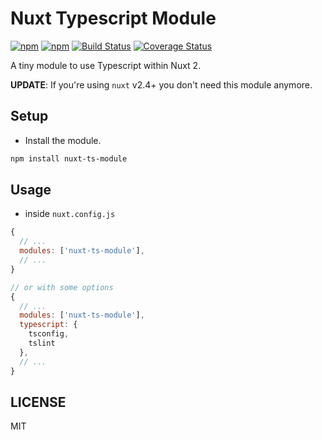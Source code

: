 # Nuxt Typescript Module

[![npm](https://img.shields.io/npm/v/nuxt-ts-module.svg)](https://www.npmjs.com/package/nuxt-ts-module)
[![npm](https://img.shields.io/npm/dt/nuxt-ts-module.svg)](https://www.npmjs.com/package/nuxt-ts-module)
[![Build Status](https://travis-ci.org/chanlito/nuxt-ts-module.svg?branch=master)](https://travis-ci.org/chanlito/nuxt-ts-module)
[![Coverage Status](https://coveralls.io/repos/github/chanlito/nuxt-ts-module/badge.svg?branch=master)](https://coveralls.io/github/chanlito/nuxt-ts-module?branch=master)

A tiny module to use Typescript within Nuxt 2.

**UPDATE**: If you're using `nuxt` v2.4+ you don't need this module anymore.

## Setup

- Install the module.

```bash
npm install nuxt-ts-module
```

## Usage

- inside `nuxt.config.js`

```js
{
  // ...
  modules: ['nuxt-ts-module'],
  // ...
}
```

```js
// or with some options
{
  // ...
  modules: ['nuxt-ts-module'],
  typescript: {
    tsconfig,
    tslint
  },
  // ...
}
```

## LICENSE

MIT
